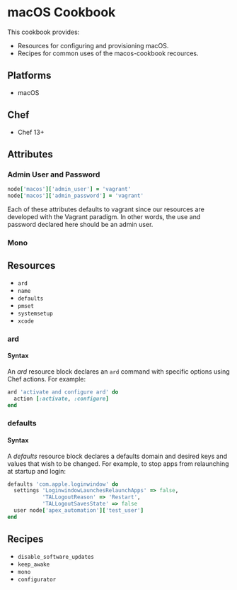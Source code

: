 # macOS Cookbook

This cookbook provides:
- Resources for configuring and provisioning macOS.
- Recipes for common uses of the macos-cookbook recources.

## Platforms

- macOS

## Chef

- Chef 13+

## Attributes

### Admin User and Password

```ruby
node['macos']['admin_user'] = 'vagrant'
node['macos']['admin_password'] = 'vagrant'
```

Each of these attributes defaults to vagrant since our resources are developed
with the Vagrant paradigm. In other words, the use and password declared here
should be an admin user.

### Mono



## Resources

- `ard`
- `name`
- `defaults`
- `pmset`
- `systemsetup`
- `xcode`

### ard

#### Syntax

An *ard* resource block declares an `ard` command with specific options using Chef actions. For example:

```ruby
ard 'activate and configure ard' do
  action [:activate, :configure]
end
```

### defaults

#### Syntax

A *defaults* resource block declares a defaults domain and desired keys and values that wish to be changed. For example, to stop apps
from relaunching at startup and login:

```ruby
defaults 'com.apple.loginwindow' do
  settings 'LoginwindowLaunchesRelaunchApps' => false,
           'TALLogoutReason' => 'Restart',
           'TALLogoutSavesState' => false
  user node['apex_automation']['test_user']
end
```

## Recipes

- `disable_software_updates`
- `keep_awake`
- `mono`
- `configurator`


